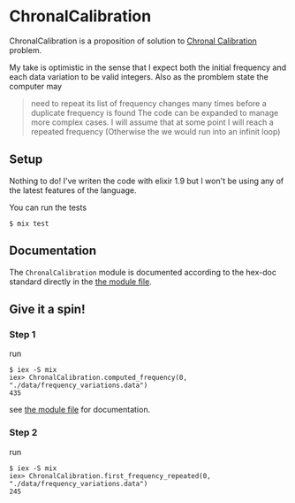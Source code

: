 # ChronalCalibration

ChronalCalibration is a proposition of solution to [Chronal Calibration](https://adventofcode.com/2018/day/1) problem.

My take is optimistic in the sense that I expect both the initial frequency and each data variation to be valid integers. Also as the promblem state the computer may
> need to repeat its list of frequency changes many times before a duplicate frequency is found The code can be expanded to manage more complex cases.
I will assume that at some point I will reach a repeated frequency (Otherwise the we would run into an infinit loop)

## Setup

Nothing to do! I've writen the code with elixir 1.9 but I won't be using any of the latest features of the language.

You can run the tests

```
$ mix test
```

## Documentation

The `ChronalCalibration` module is documented according to the hex-doc standard directly in the [the module file](./lib/chronal_calibration.ex).

## Give it a spin!

### Step 1

run

```
$ iex -S mix
iex> ChronalCalibration.computed_frequency(0, "./data/frequency_variations.data")
435
```
see [the module file](./lib/chronal_calibration.ex) for documentation.

### Step 2

run

```
$ iex -S mix
iex> ChronalCalibration.first_frequency_repeated(0, "./data/frequency_variations.data")
245
```
